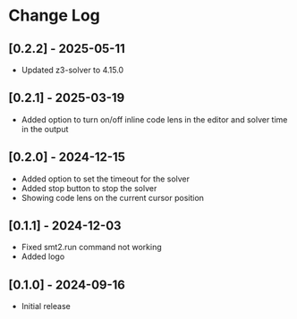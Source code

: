 # Change Log

## [0.2.2] - 2025-05-11
- Updated z3-solver to 4.15.0

## [0.2.1] - 2025-03-19
- Added option to turn on/off inline code lens in the editor and solver time in the output 

## [0.2.0] - 2024-12-15
- Added option to set the timeout for the solver
- Added stop button to stop the solver
- Showing code lens on the current cursor position

## [0.1.1] - 2024-12-03

- Fixed smt2.run command not working
- Added logo 

## [0.1.0] - 2024-09-16

- Initial release